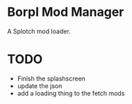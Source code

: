 # Borpl Mod Manager
A Splotch mod loader.


# TODO
- Finish the splashscreen
- update the json
- add a loading thing to the fetch mods
